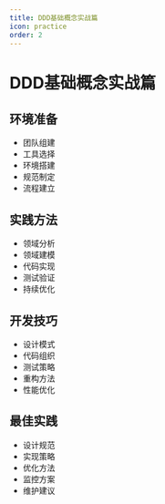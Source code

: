 ```yaml
---
title: DDD基础概念实战篇
icon: practice
order: 2
---
```


# DDD基础概念实战篇

## 环境准备
- 团队组建
- 工具选择
- 环境搭建
- 规范制定
- 流程建立

## 实践方法
- 领域分析
- 领域建模
- 代码实现
- 测试验证
- 持续优化

## 开发技巧
- 设计模式
- 代码组织
- 测试策略
- 重构方法
- 性能优化

## 最佳实践
- 设计规范
- 实现策略
- 优化方法
- 监控方案
- 维护建议
